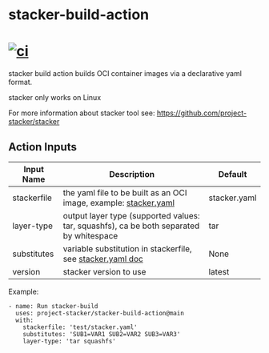 # stacker-build-action
# [![ci](https://github.com/project-stacker/stacker-build-action/actions/workflows/ci.yaml/badge.svg?branch=main)](https://github.com/project-stacker/stacker-build-action/actions)

stacker build action builds OCI container images via a declarative yaml format.

stacker only works on Linux

For more information about stacker tool see: https://github.com/project-stacker/stacker


## Action Inputs

<a id="dockerfile-build-inputs"></a>

| Input Name | Description | Default |
| ---------- | ----------- | ------- |
| stackerfile | the yaml file to be built as an OCI image, example: [stacker.yaml](./test/stacker.yaml)  | stacker.yaml
| layer-type | output layer type (supported values: tar, squashfs), ca be both separated by whitespace | tar
| substitutes | variable substitution in stackerfile, see [stacker.yaml doc](https://github.com/project-stacker/stacker/blob/master/doc/stacker_yaml.md) | None
| version | stacker version to use | latest


Example:

```
- name: Run stacker-build
  uses: project-stacker/stacker-build-action@main
  with:
    stackerfile: 'test/stacker.yaml'
    substitutes: 'SUB1=VAR1 SUB2=VAR2 SUB3=VAR3'
    layer-type: 'tar squashfs'
```
